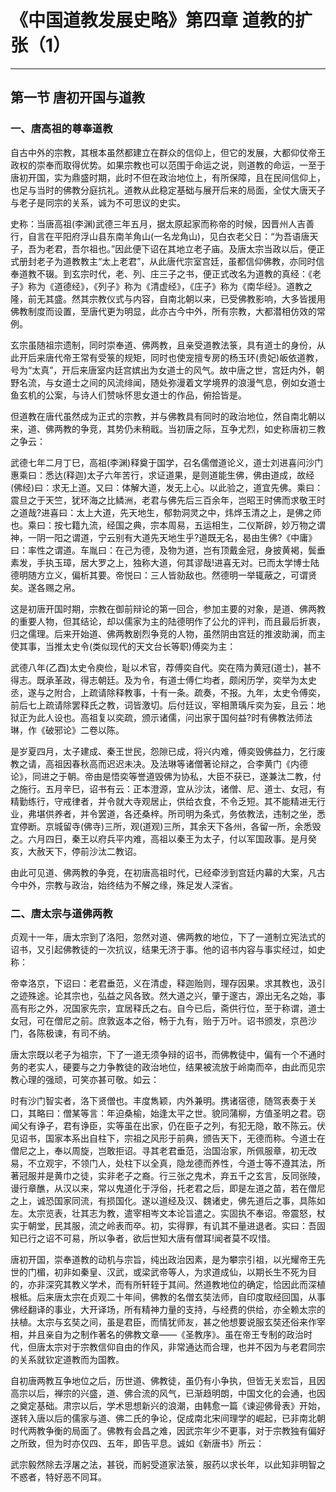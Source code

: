 # 《中国道教发展史略》第四章 道教的扩张（1）

------

## 第一节 唐初开国与道教

### 一、唐高祖的尊奉道教

自古中外的宗教，其根本虽然都建立在群众的信仰上，但它的发展，大都仰仗帝王政权的崇奉而取得优势。如果宗教也可以范围于命运之说，则道教的命运，一至于唐初开国，实为鼎盛时期，此时不但在政治地位上，有所保障，且在民间信仰上，也足与当时的佛教分庭抗礼。道教从此稳定基础与展开后来的局面，全仗大唐天子与老子是同宗的关系，诚为不可思议的史实。

史称：当唐高祖(李渊)武德三年五月，据太原起家而称帝的时候，因晋州人吉善行，自言在平阳府浮山县东南羊角山(一名龙角山)，见白衣老父日：“为吾语唐天子，吾为老君，吾尔祖也。”因此便下诏在其地立老子庙。及唐太宗当政以后，便正式册封老子为道教教主“太上老君”，从此唐代宗室宫廷，虽都信仰佛教，亦同时信奉道教不辍。到玄宗时代，老、列、庄三子之书，便正式改名为道教的真经：《老子》称为《道德经》，《列子》称为《清虚经》，《庄子》称为《南华经》。道教之隆，前无其盛。然其宗教仪式与内容，自南北朝以来，已受佛教影响，大多皆援用佛教制度而设置，至唐代更为明显，此亦古今中外，所有宗教，大都潜相仿效的常例。

玄宗虽随祖宗遗制，同时崇奉道、佛两教，且亲受道教法箓，具有道士的身份，从此开后来唐代帝王常有受箓的规矩，同时也使宠擅专房的杨玉环(贵妃)皈依道教，号为“太真”，开后来唐室内廷宫嫔出为女道士的风气。故中唐之世，宫廷内外，朝野名流，与女道士之间的风流绯闻，随处弥漫着文学境界的浪漫气息，例如女道士鱼玄机的公案，与诗人们赞咏怀思女道士的作品，俯拾皆是。

但道教在唐代虽然成为正式的宗教，并与佛教具有同时的政治地位，然自南北朝以来，道、佛两教的争竞，其势仍未稍戢。当初唐之际，互争尤烈，如史称唐初三教之争云：

武德七年二月丁巳，高祖(李渊)释奠于国学，召名儒僧道论义，道士刘进喜问沙门惠乘曰：悉达(释迦)太子六年苦行，求证道果，是则道能生佛，佛由道成，故经(佛经)曰：求无上道。又曰：体解大道，发无上心。以此验之，道宜先佛。乘曰：震旦之于天竺，犹环海之比鳞洲，老君与佛先后三百余年，岂昭王时佛而求敬王时之道哉?进喜曰：太上大道，先天地生，郁勃洞灵之中，炜烨玉清之上，是佛之师也。乘曰：按七籍九流，经国之典，宗本周易，五运相生，二仪斯辟，妙万物之谓神，一阴一阳之谓道，宁云别有大道先天地生乎?道既无名，曷由生佛?《中庸》曰：率性之谓道。车胤曰：在己为德，及物为道，岂有顶戴金冠，身披黄褐，鬓垂素发，手执玉璋，居大罗之上，独称大道，何其谬哉!进喜无对。已而太学博士陆德明随方立义，偏析其要。帝悦曰：三人皆勍敌也。然德明一举辄蔽之，可谓贤矣。遂各赐之帛。

这是初唐开国时期，宗教在御前辩论的第一回合，参加主要的对象，是道、佛两教的重要人物，但其结论，却以儒家为主的陆德明作了公允的评判，而且最后折衷，归之儒理。后来开始道、佛两教剧烈争竞的人物，虽然阴由宫廷的推波助澜，而主使其事，当推太史令(类似现代的天文台长等职)傅奕为主：

武德八年(乙酉)太史令庾俭，耻以术官，荐傅奕自代。奕在隋为黄冠(道士)，甚不得志。既承革政，得志朝廷。及为令，有道士傅仁均者，颇闲历学，奕举为太史丞，遂与之附合，上疏请除释教事，十有一条。疏奏，不报。九年，太史令傅奕，前后七上疏请除罢释氏之教，词皆激切。后付廷议，宰相萧瑀斥奕为妄，且云：地狱正为此人设也。高祖复以奕疏，颁示诸儒，问出家于国何益?时有佛教法师法琳，作《破邪论》二卷以陈。

是岁夏四月，太子建成、秦王世民，怨隙已成，将兴内难，傅奕毁佛益力，乞行废教之请，高祖因春秋高而迟迟未决。及法琳等诸僧著论辩之，合李黄门《内德论》，同进之于朝。帝由是悟奕等誉道毁佛为协私，大臣不获已，遂兼汰二教，付之施行。五月辛巳，诏书有云：正本澄源，宜从沙汰，诸僧、尼、道士、女冠，有精勤练行，守戒律者，并令就大寺观居止，供给衣食，不令乏短。其不能精进无行业，弗堪供养者，并令罢道，各还桑梓。所司明为条式，务依教法，违制之坐，悉宜停断。京城留寺(佛寺)三所，观(道观)三所，其余天下各州，各留一所，余悉毁之。六月四日，秦王以府兵平内难，高祖以秦王为太子，付以军国政事。是月癸亥，大赦天下，停前沙汰二教诏。

由此可见道、佛两教的争竞，在初唐高祖时代，已经牵涉到宫廷内幕的大案，凡古今中外，宗教与政治，始终结为不解之缘，殊足发人深省。

### 二、唐太宗与道佛两教

贞观十一年，唐太宗到了洛阳，忽然对道、佛两教的地位，下了一道制立宪法式的诏书，又引起佛教徒的一次抗议，结果无济于事。他的诏书内容与事实经过，如史称：

帝幸洛京，下诏曰：老君垂范，义在清虚，释迦贻则，理存因果。求其教也，汲引之迹殊途。论其宗也，弘益之风各致。然大道之兴，肇于邃古，源出无名之始，事高有形之外，况国家先宗，宜居释氏之右。自今已后，斋供行位，至于称谓，道士女冠，可在僧尼之前。庶敦返本之俗，畅于九有，贻于万叶。诏书颁发，京邑沙门，各陈极谏，有司不纳。

唐太宗既以老子为祖宗，下了一道无须争辩的诏书，而佛教徒中，偏有一个不通时务的老实人，硬要与之力争教徒的政治地位，结果被流放于岭南而卒，由此而见宗教心理的强顽，可笑亦甚可敬。如云：

时有沙门智实者，洛下贤僧也。丰度雋颖，内外兼明。携诸宿德，随驾表奏于关口，其略曰：僧某等言：年迫桑榆，始逢太平之世。貌同蒲柳，方值圣明之君。窃闻父有诤子，君有诤臣，实等虽在出家，仍在臣子之列，有犯无隐，敢不陈云。伏见诏书，国家本系出自柱下，宗祖之风形于前典，颁告天下，无德而称。今道士在僧尼之上，奉以周旋，岂敢拒诏。寻其老君垂范，治国治家，所佩服章，初无改易，不立观宇，不领门人，处柱下以全真，隐龙德而养性，今道士等不遵其法，所著冠服并是黄巾之徒，实非老子之裔。行三张之鬼术，弃五千之玄言，反同张陵，谩行章醮，从汉以来，常以鬼道化于浮俗，托老君之后，即是左道之苗，若在僧尼之上，诚恐国家同流，有损国化。遂以道经及汉、魏诸史，佛先道后之事，具陈如左。太宗览表，壮其志为教，遣宰相岑文本论旨遣之。实固执不奉诏。帝震怒，杖实于朝堂，民其服，流之岭表而卒。初，实得罪，有讥其不量进退者。实曰：吾固知已行之诏不可易，所以争者，欲后世知大唐有僧耳!闻者莫不叹惜。

唐初开国，崇奉道教的动机与宗旨，纯出政治因素，是为攀宗引祖，以光耀帝王先世的门楣，初非如秦皇、汉武，或梁武帝等人，为求道成仙，以期长生不死为目的，亦非深究其教义学术，而有所轩轾于其间。然道教地位的确定，恰因此而深植根柢。后来唐太宗在贞观二十年间，佛教的名僧玄奘法师，自印度取经回国，从事佛经翻译的事业，大开译场，所有精神力量的支持，与经费的供给，亦全赖太宗的扶植。太宗与玄奘之间，虽是君臣，而情犹师友，甚之他想要说服玄奘还俗来作宰相，并且亲自为之制作著名的佛教文章——《圣教序》。虽在帝王专制的政治时代，但唐太宗对于宗教信仰自由的作风，非常通达而合理，也并不因为与老君同宗的关系就钦定道教而为国教。

自初唐两教互争地位之后，历世道、佛教徒，虽仍有小争执，但皆无关宏旨，且因高宗以后，禅宗的兴盛，道、佛合流的风气，已渐趋明朗，中国文化的会通，也因之奠定基础。肃宗以后，学术思想新兴的浪潮，由韩愈一篇《谏迎佛骨表》开始，遂转入唐以后的儒家与道、佛二氏的争论，促成南北宋间理学的崛起，已非南北朝时代两教争衡的局面了。佛教有会昌之难，因武宗年少不更事，对于宗教独有偏好之所致，但为时亦仅四、五年，即告平息。诚如《新唐书》所云：

武宗毅然除去浮屠之法，甚锐，而躬受道家法箓，服药以求长年，以此知非明智之不惑者，特好恶不同耳。

